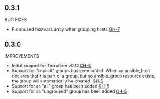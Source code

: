 ## 0.3.1

BUG FIXES

* Fix unused hostvars array when grouping hosts [GH-7](https://github.com/jtopjian/ansible-terraform-inventory/pull/7)

## 0.3.0

IMPROVEMENTS

* Initial support for Terraform v0.12 [GH-6](https://github.com/jtopjian/ansible-terraform-inventory/pull/6)
* Support for "implicit" groups has been added. When an ansible_host declares that it is part of a group, but no ansible_group resource exists, the group will automatically be created. [GH-5](https://github.com/jtopjian/ansible-terraform-inventory/pull/5)
* Support for an "all" group has been added [GH-5](https://github.com/jtopjian/ansible-terraform-inventory/pull/5)
* Support for an "ungrouped" group has been added [GH-5](https://github.com/jtopjian/ansible-terraform-inventory/pull/5)
